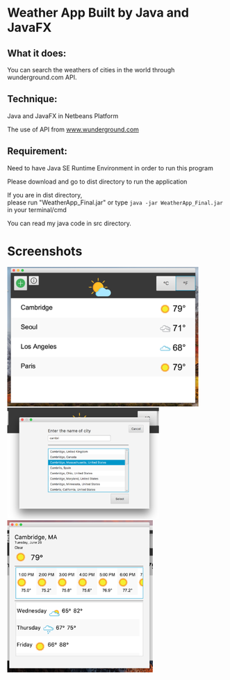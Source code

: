 # Weather App Built by Java and JavaFX

## What it does: 

You can search the weathers of cities in the world through wunderground.com API.

## Technique:

Java and JavaFX in Netbeans Platform

The use of API from www.wunderground.com 

## Requirement: 

Need to have Java SE Runtime Environment in order to run this program

Please download and go to dist directory to run the application

If you are in dist directory, <br>
please run "WeatherApp_Final.jar" or
type `java -jar WeatherApp_Final.jar` in your terminal/cmd

You can read my java code in src directory.

# Screenshots


<img src="images/mainpage.png" width="440" height="321">
<img src="images/searchquery.png" width="349" height="256">
<img src="images/detailpage.png" width="335" height="350">

